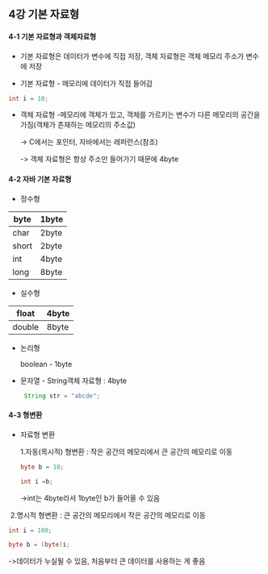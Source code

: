 ## 4강 기본 자료형

#### 4-1 기본 자료형과 객체자료형

+ 기본 자료형은 데이터가 변수에 직접 저장, 객체 자료형은 객체 메모리 주소가 변수에 저장

+ 기본 자료형 - 메모리에 데이터가 직접 들어감

```java
int i = 10; 
```



+ 객체 자료형 -메모리에 객체가 있고, 객체를 가르키는 변수가 다른 메모리의 공간을 가짐(객체가 존재하는 메모리의 주소값)

  -> C에서는 포인터, 자바에서는 레퍼런스(참조)

  -> 객체 자료형은 항상 주소만 들어가기 때문에 4byte



#### 4-2 자바 기본 자료형

+ 정수형 

| byte  | 1byte |
| ----- | ----- |
| char  | 2byte |
| short | 2byte |
| int   | 4byte |
| long  | 8byte |

+ 실수형

| float  | 4byte |
| ------ | ----- |
| double | 8byte |

+ 논리형

  boolean - 1byte



+ 문자열 - String객체 자료형 : 4byte

  ```java
   String str = "abcde";
  ```

  



#### 4-3 형변환

+ 자료형 변환

  1.자동(목시적) 형변환 : 작은 공간의 메모리에서 큰 공간의 메모리로 이동

  ```java
  byte b = 10;
  
  int i =b;
  ```

  ->int는 4byte라서 1byte인 b가 들어올 수 있음



​	2.명시적 형변환 : 큰 공간의 메모리에서 작은 공간의 메모리로 이동 

```java
int i = 100;

byte b = (byte)i;
```

->데이터가 누실될 수 있음, 처음부터 큰 데이터를 사용하는 게 좋음







